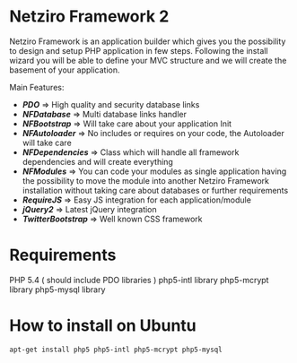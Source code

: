 Netziro Framework 2
======================

Netziro Framework is an application builder which gives you the possibility to design and setup PHP application in few steps. 
Following the install wizard you will be able to define your MVC structure and we will create the basement of your application.

Main Features:
- ***PDO*** => High quality and security database links
- ***NFDatabase*** => Multi database links handler
- ***NFBootstrap*** => Will take care about your application Init
- ***NFAutoloader*** => No includes or requires on your code, the Autoloader will take care
- ***NFDependencies*** => Class which will handle all framework dependencies and will create everything
- ***NFModules*** => You can code your modules as single application having the possibility to move the module into another Netziro Framework installation without taking care about databases or further requirements
- ***RequireJS*** => Easy JS integration for each application/module
- ***jQuery2*** => Latest jQuery integration
- ***TwitterBootstrap*** => Well known CSS framework

Requirements
============

PHP 5.4 ( should include PDO libraries )
php5-intl library
php5-mcrypt library
php5-mysql library

How to install on Ubuntu
========================

```shell
apt-get install php5 php5-intl php5-mcrypt php5-mysql
```